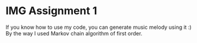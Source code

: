 # IMG Assignment 1

If you know how to use my code, you can generate music melody using it :)
By the way I used Markov chain algorithm of first order.
